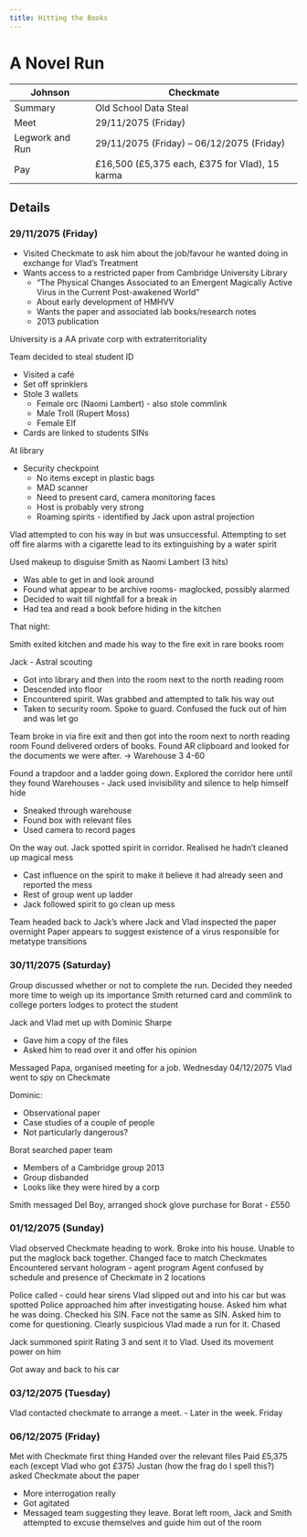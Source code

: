 ```yaml
---
title: Hitting the Books
---
```


# A Novel Run

| Johnson         | Checkmate                                      |
| --------------- | ---------------------------------------------- |
| Summary         | Old School Data Steal                          |
| Meet            | 29/11/2075 (Friday)                            |
| Legwork and Run | 29/11/2075 (Friday) – 06/12/2075 (Friday)      |
| Pay             | £16,500 (£5,375 each, £375 for Vlad), 15 karma |

## Details

### 29/11/2075 (Friday)

- Visited Checkmate to ask him about the job/favour he wanted doing in exchange for Vlad’s Treatment
- Wants access to a restricted paper from Cambridge University Library
	- “The Physical Changes Associated to an Emergent Magically Active Virus in the Current Post-awakened World”
	- About early development of HMHVV
	- Wants the paper and associated lab books/research notes
	- 2013 publication

University is a AA private corp with extraterritoriality

Team decided to steal student ID
- Visited a café
- Set off sprinklers
- Stole 3 wallets
	- Female orc (Naomi Lambert) - also stole commlink
	- Male Troll (Rupert Moss)
	- Female Elf
- Cards are linked to students SINs

At library
- Security checkpoint
	- No items except in plastic bags
	- MAD scanner
	- Need to present card, camera monitoring faces
	- Host is probably very strong
	- Roaming spirits - identified by Jack upon astral projection

Vlad attempted to con his way in but was unsuccessful. Attempting to set off fire alarms with a cigarette lead to its extinguishing by a water spirit

Used makeup to disguise Smith as Naomi Lambert (3 hits)
- Was able to get in and look around
- Found what appear to be archive rooms- maglocked, possibly alarmed
- Decided to wait till nightfall for a break in
- Had tea and read a book before hiding in the kitchen

That night:

Smith exited kitchen and made his way to the fire exit in rare books room

Jack - Astral scouting
- Got into library and then into the room next to the north reading room
- Descended into floor
- Encountered spirit. Was grabbed and attempted to talk his way out
- Taken to security room. Spoke to guard. Confused the fuck out of him and was let go

Team broke in via fire exit and then got into the room next to north reading room
Found delivered orders of books. Found AR clipboard and looked for the documents we were after. → Warehouse 3 4-60

Found a trapdoor and a ladder going down. Explored the corridor here until they found Warehouses - Jack used invisibility and silence to help himself hide
- Sneaked through warehouse
- Found box with relevant files
- Used camera to record pages

On the way out. Jack spotted spirit in corridor. Realised he hadn’t cleaned up magical mess
- Cast influence on the spirit to make it believe it had already seen and reported the mess
- Rest of group went up ladder
- Jack followed spirit to go clean up mess

Team headed back to Jack’s where Jack and Vlad inspected the paper overnight
Paper appears to suggest existence of a virus responsible for metatype transitions

### 30/11/2075 (Saturday)

Group discussed whether or not to complete the run. Decided they needed more time to weigh up its importance
Smith returned card and commlink to college porters lodges to protect the student

Jack and Vlad met up with Dominic Sharpe
- Gave him a copy of the files
- Asked him to read over it and offer his opinion

Messaged Papa, organised meeting for a job. Wednesday 04/12/2075
Vlad went to spy on Checkmate

Dominic:
- Observational paper
- Case studies of a couple of people
- Not particularly dangerous?

Borat searched paper team
- Members of a Cambridge group 2013
- Group disbanded
- Looks like they were hired by a corp

Smith messaged Del Boy, arranged shock glove purchase for Borat - £550

### 01/12/2075 (Sunday)

Vlad observed Checkmate heading to work. Broke into his house. Unable to put the maglock back together. Changed face to match Checkmates
Encountered servant hologram - agent program
Agent confused by schedule and presence of Checkmate in 2 locations

Police called - could hear sirens
Vlad slipped out and into his car but was spotted
Police approached him after investigating house. Asked him what he was doing. Checked his SIN. Face not the same as SIN. Asked him to come for questioning. Clearly suspicious
Vlad made a run for it. Chased

Jack summoned spirit Rating 3 and sent it to Vlad. Used its movement power on him

Got away and back to his car

### 03/12/2075 (Tuesday)

Vlad contacted checkmate to arrange a meet. -  Later in the week. Friday

### 06/12/2075 (Friday)

Met with Checkmate first thing
Handed over the relevant files
Paid £5,375 each (except Vlad who got £375)
Justan (how the frag do I spell this?) asked Checkmate about the paper
- More interrogation really
- Got agitated
- Messaged team suggesting they leave. Borat left room, Jack and Smith attempted to excuse themselves and guide him out of the room
